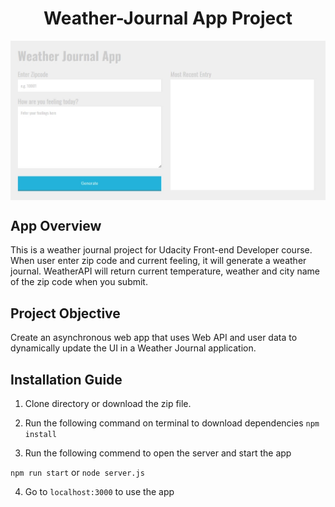 <h1 align="center">Weather-Journal App Project</h1>
<img src="website/app-image.jpg" align="center">

## App Overview

This is a weather journal project for Udacity Front-end Developer course. When user enter zip code and current feeling, it will generate a weather journal. WeatherAPI will return current temperature, weather and city name of the zip code when you submit.

## Project Objective

Create an asynchronous web app that uses Web API and user data to dynamically update the UI in a Weather Journal application.

## Installation Guide

1. Clone directory or download the zip file.

2. Run the following command on terminal to download dependencies
   `npm install`

3. Run the following commend to open the server and start the app

`npm run start`
or
`node server.js`

4. Go to `localhost:3000` to use the app
